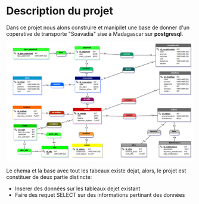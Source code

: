 # Description du projet

Dans ce projet nous alons construire et manipilet une base de donner d'un coperative de transporte "Soavadia" sise à Madagascar sur **postgresql**.

![shema_BDD](/complement/Soavadia_shema.PNG)

Le chema et la base avec tout les tabeaux existe dejat, alors, le projet est constituer de deux partie distincte:

- Inserer des données sur les tableaux dejet existant
- Faire des requet SELECT sur des informations pertinant des données

